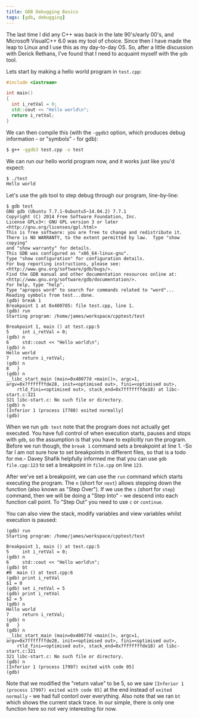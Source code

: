 ```yaml
---
title: GDB Debugging Basics
tags: [gdb, debugging]
---
```

The last time I did any C++ was back in the late 90's/early 00's, and Microsoft VisualC++ 6.0 was my tool of choice. Since then I have made the leap to Linux and I use this as my day-to-day OS. So, after a little discussion with Derick Rethans, I've found that I need to acquaint myself with the `gdb` tool.

Lets start by making a hello world program in `test.cpp`:

~~~ .cpp
#include <iostream>

int main()
{
  int i_retVal = 0;
  std::cout << "Hello world\n";
  return i_retVal;
}
~~~

We can then compile this (with the `-ggdb3` option, which produces debug information - or "symbols" - for gdb):

~~~ .bash
$ g++ -ggdb3 test.cpp -o test
~~~

We can run our hello world program now, and it works just like you'd expect:

~~~ .bash
$ ./test 
Hello world
~~~

Let's use the `gdb` tool to step debug through our program, line-by-line:

~~~ .gdb
$ gdb test
GNU gdb (Ubuntu 7.7.1-0ubuntu5~14.04.2) 7.7.1
Copyright (C) 2014 Free Software Foundation, Inc.
License GPLv3+: GNU GPL version 3 or later <http://gnu.org/licenses/gpl.html>
This is free software: you are free to change and redistribute it.
There is NO WARRANTY, to the extent permitted by law.  Type "show copying"
and "show warranty" for details.
This GDB was configured as "x86_64-linux-gnu".
Type "show configuration" for configuration details.
For bug reporting instructions, please see:
<http://www.gnu.org/software/gdb/bugs/>.
Find the GDB manual and other documentation resources online at:
<http://www.gnu.org/software/gdb/documentation/>.
For help, type "help".
Type "apropos word" to search for commands related to "word"...
Reading symbols from test...done.
(gdb) break 1
Breakpoint 1 at 0x400785: file test.cpp, line 1.
(gdb) run
Starting program: /home/james/workspace/cpptest/test 

Breakpoint 1, main () at test.cpp:5
5	  int i_retVal = 0;
(gdb) n
6	  std::cout << "Hello world\n";
(gdb) n
Hello world
7	  return i_retVal;
(gdb) n
8	}
(gdb) n
__libc_start_main (main=0x40077d <main()>, argc=1, argv=0x7fffffffde28, init=<optimised out>, fini=<optimised out>, 
    rtld_fini=<optimised out>, stack_end=0x7fffffffde18) at libc-start.c:321
321	libc-start.c: No such file or directory.
(gdb) n
[Inferior 1 (process 17788) exited normally]
(gdb) 
~~~

When we run `gdb test` note that the program does not actually get executed. You have full control of when execution starts, pauses and stops with `gdb`, so the assumption is that you have to explicitly run the program. Before we run though, the `break 1` command sets a breakpoint at line 1. -So far I am not sure how to set breakpoints in different files, so that is a todo for me.- Davey Shafik helpfully informed me that you can use `gdb file.cpp:123` to set a breakpoint in `file.cpp` on line `123`.

After we've set a breakpoint, we can use the `run` command which starts executing the program. The `n` (short for `next`) allows stepping down the function (also known as "Step Over"). If we use the `s` (short for `step`) command, then we will be doing a "Step Into" - we descend into each function call point. To "Step Out" you need to use `c` or `continue`.

You can also view the stack, modify variables and view variables whilst execution is paused:

~~~ .gdb
(gdb) run
Starting program: /home/james/workspace/cpptest/test 

Breakpoint 1, main () at test.cpp:5
5	  int i_retVal = 0;
(gdb) n
6	  std::cout << "Hello world\n";
(gdb) bt
#0  main () at test.cpp:6
(gdb) print i_retVal
$1 = 0
(gdb) set i_retVal = 5
(gdb) print i_retVal
$2 = 5
(gdb) n
Hello world
7	  return i_retVal;
(gdb) n
8	}
(gdb) n
__libc_start_main (main=0x40077d <main()>, argc=1, argv=0x7fffffffde28, init=<optimised out>, fini=<optimised out>, 
    rtld_fini=<optimised out>, stack_end=0x7fffffffde18) at libc-start.c:321
321	libc-start.c: No such file or directory.
(gdb) n
[Inferior 1 (process 17997) exited with code 05]
(gdb) 
~~~

Note that we modified the "return value" to be 5, so we saw `[Inferior 1 (process 17997) exited with code 05]` at the end instead of `exited normally` - we had full contorl over everything. Also note that we ran `bt` which shows the current stack trace. In our simple, there is only one function here so not very interesting for now.
